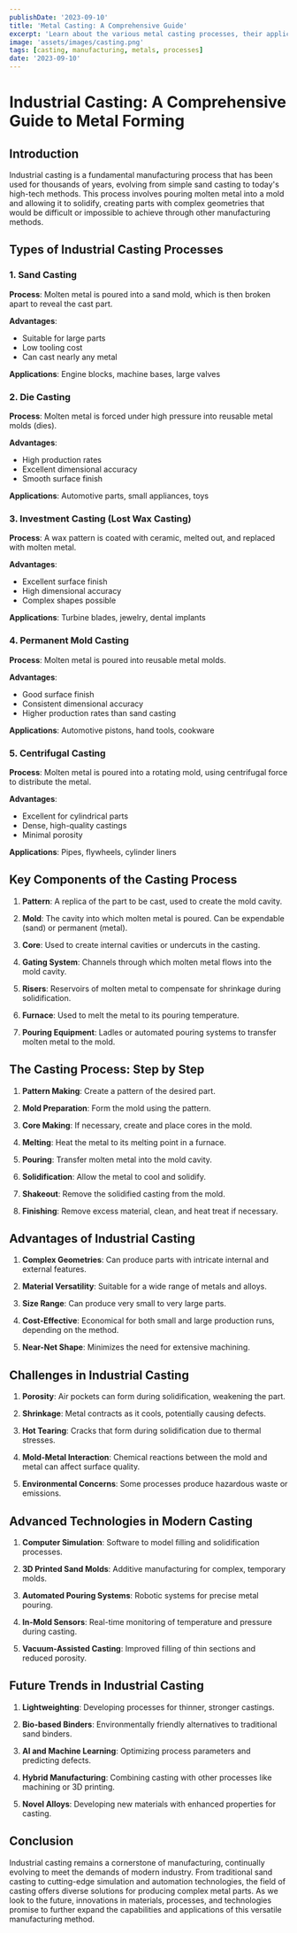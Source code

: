 ```yaml
---
publishDate: '2023-09-10'
title: 'Metal Casting: A Comprehensive Guide'
excerpt: 'Learn about the various metal casting processes, their applications, and advantages in modern manufacturing.'
image: 'assets/images/casting.png'
tags: [casting, manufacturing, metals, processes]
date: '2023-09-10'
---
```


# Industrial Casting: A Comprehensive Guide to Metal Forming




## Introduction

Industrial casting is a fundamental manufacturing process that has been used for thousands of years, evolving from simple sand casting to today's high-tech methods. This process involves pouring molten metal into a mold and allowing it to solidify, creating parts with complex geometries that would be difficult or impossible to achieve through other manufacturing methods.

## Types of Industrial Casting Processes

### 1. Sand Casting

**Process**: Molten metal is poured into a sand mold, which is then broken apart to reveal the cast part.

**Advantages**: 
- Suitable for large parts
- Low tooling cost
- Can cast nearly any metal

**Applications**: Engine blocks, machine bases, large valves

### 2. Die Casting

**Process**: Molten metal is forced under high pressure into reusable metal molds (dies).

**Advantages**: 
- High production rates
- Excellent dimensional accuracy
- Smooth surface finish

**Applications**: Automotive parts, small appliances, toys

### 3. Investment Casting (Lost Wax Casting)

**Process**: A wax pattern is coated with ceramic, melted out, and replaced with molten metal.

**Advantages**: 
- Excellent surface finish
- High dimensional accuracy
- Complex shapes possible

**Applications**: Turbine blades, jewelry, dental implants

### 4. Permanent Mold Casting

**Process**: Molten metal is poured into reusable metal molds.

**Advantages**: 
- Good surface finish
- Consistent dimensional accuracy
- Higher production rates than sand casting

**Applications**: Automotive pistons, hand tools, cookware

### 5. Centrifugal Casting

**Process**: Molten metal is poured into a rotating mold, using centrifugal force to distribute the metal.

**Advantages**: 
- Excellent for cylindrical parts
- Dense, high-quality castings
- Minimal porosity

**Applications**: Pipes, flywheels, cylinder liners

## Key Components of the Casting Process

1. **Pattern**: A replica of the part to be cast, used to create the mold cavity.

2. **Mold**: The cavity into which molten metal is poured. Can be expendable (sand) or permanent (metal).

3. **Core**: Used to create internal cavities or undercuts in the casting.

4. **Gating System**: Channels through which molten metal flows into the mold cavity.

5. **Risers**: Reservoirs of molten metal to compensate for shrinkage during solidification.

6. **Furnace**: Used to melt the metal to its pouring temperature.

7. **Pouring Equipment**: Ladles or automated pouring systems to transfer molten metal to the mold.

## The Casting Process: Step by Step

1. **Pattern Making**: Create a pattern of the desired part.

2. **Mold Preparation**: Form the mold using the pattern.

3. **Core Making**: If necessary, create and place cores in the mold.

4. **Melting**: Heat the metal to its melting point in a furnace.

5. **Pouring**: Transfer molten metal into the mold cavity.

6. **Solidification**: Allow the metal to cool and solidify.

7. **Shakeout**: Remove the solidified casting from the mold.

8. **Finishing**: Remove excess material, clean, and heat treat if necessary.

## Advantages of Industrial Casting

1. **Complex Geometries**: Can produce parts with intricate internal and external features.

2. **Material Versatility**: Suitable for a wide range of metals and alloys.

3. **Size Range**: Can produce very small to very large parts.

4. **Cost-Effective**: Economical for both small and large production runs, depending on the method.

5. **Near-Net Shape**: Minimizes the need for extensive machining.

## Challenges in Industrial Casting

1. **Porosity**: Air pockets can form during solidification, weakening the part.

2. **Shrinkage**: Metal contracts as it cools, potentially causing defects.

3. **Hot Tearing**: Cracks that form during solidification due to thermal stresses.

4. **Mold-Metal Interaction**: Chemical reactions between the mold and metal can affect surface quality.

5. **Environmental Concerns**: Some processes produce hazardous waste or emissions.

## Advanced Technologies in Modern Casting

1. **Computer Simulation**: Software to model filling and solidification processes.

2. **3D Printed Sand Molds**: Additive manufacturing for complex, temporary molds.

3. **Automated Pouring Systems**: Robotic systems for precise metal pouring.

4. **In-Mold Sensors**: Real-time monitoring of temperature and pressure during casting.

5. **Vacuum-Assisted Casting**: Improved filling of thin sections and reduced porosity.

## Future Trends in Industrial Casting

1. **Lightweighting**: Developing processes for thinner, stronger castings.

2. **Bio-based Binders**: Environmentally friendly alternatives to traditional sand binders.

3. **AI and Machine Learning**: Optimizing process parameters and predicting defects.

4. **Hybrid Manufacturing**: Combining casting with other processes like machining or 3D printing.

5. **Novel Alloys**: Developing new materials with enhanced properties for casting.

## Conclusion

Industrial casting remains a cornerstone of manufacturing, continually evolving to meet the demands of modern industry. From traditional sand casting to cutting-edge simulation and automation technologies, the field of casting offers diverse solutions for producing complex metal parts. As we look to the future, innovations in materials, processes, and technologies promise to further expand the capabilities and applications of this versatile manufacturing method.